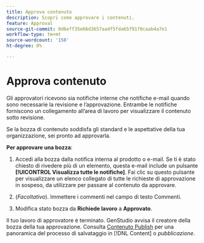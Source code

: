 ```yaml
---
title: Approva contenuto
description: Scopri come approvare i contenuti.
feature: Approval
source-git-commit: 0d6eff35e66d3657aa4f5fda65f91f0caab4a7e1
workflow-type: tm+mt
source-wordcount: '158'
ht-degree: 0%

---
```



# Approva contenuto

Gli approvatori ricevono sia notifiche interne che notifiche e-mail quando sono necessarie la revisione e l’approvazione. Entrambe le notifiche forniscono un collegamento all’area di lavoro per visualizzare il contenuto sotto revisione.

Se la bozza di contenuto soddisfa gli standard e le aspettative della tua organizzazione, sei pronto ad approvarla.

**Per approvare una bozza**:

1. Accedi alla bozza dalla notifica interna al prodotto o e-mail. Se ti è stato chiesto di rivedere più di un elemento, questa e-mail include un pulsante **[!UICONTROL Visualizza tutte le notifiche]**. Fai clic su questo pulsante per visualizzare un elenco collegato di tutte le richieste di approvazione in sospeso, da utilizzare per passare al contenuto da approvare.

1. (_Facoltativo_). Immettere i commenti nel campo di testo Commenti.

1. Modifica stato bozza da **Richiede lavoro** a **Approvato**.

Il tuo lavoro di approvatore è terminato. GenStudio avvisa il creatore della bozza della tua approvazione. Consulta [Contenuto Publish](./publish-content.md) per una panoramica del processo di salvataggio in [!DNL Content] o _pubblicazione_.

